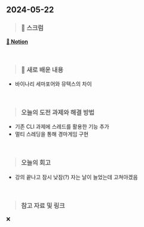 ## 2024-05-22

> ### 📑 스크럼


[__🔗 Notion__](https://www.notion.so/goorm/5b71bfbbde28428888b0d1df0ced62f5?v=c2b924272fff484abe8a28232a3d0c0c&pvs=4)


<br>

> ### 🤔 새로 배운 내용

- 바이나리 세마포어와 뮤텍스의 차이


<br>

> ### 오늘의 도전 과제와 해결 방법

- 기존 CLI 과제에 스레드를 활용한 기능 추가
- 멀티 스레딩을 통해 경마게임 구현
    
<br>

> ### 오늘의 회고

- 강의 끝나고 잠시 낮잠(?) 자는 날이 늘었는데 고쳐야겠음

<br>

> ### 참고 자료 및 링크

❌
